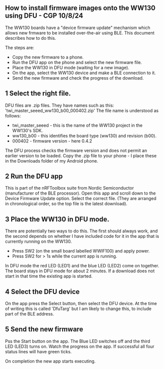 ## How to install firmware images onto the WW130 using DFU - CGP 10/8/24

The WW130 boards have a "device firmware update" mechanism which allows new frmware to be installed
over-the-air using BLE. This document describes how to do this.

The steps are:
- Copy the new firmware to a phone.
- Run the DFU app on the phone and select the new firmware file.
- Place the WW130 in DFU mode (waiting for a new image).
- On the app, select the WW130 device and make a BLE connection to it.
- Send the new firmware and check the progress of the download.

1 Select the right file.
------------------------
DFU files are .zip files. They have names such as this: 'twi_master_seeed_ww130_b00_000402.zip' 
The file name is understood as follows:
- twi_master_seeed - this is the name of the WW130 project in the WW130's SDK.
- ww130_b00 - this identifies the board type (ww130) and revision (b00).
- 000402 - firmware version - here 0.4.2

The DFU process checks the firmware version and does not permit an earlier version to be loaded.
Copy the .zip file to your phone - I place these in the Downloads folder of my Android phone.

2 Run the DFU app
-----------------
This is part of the nRFToolbox suite from Nordic Semiconductor (manufacturer of the BLE processor).
Open this app and scroll down to the Device Firmware Update option.
Select the correct file. (They are arranged in chronological order, so the top file is the latest download).

3	Place the WW130 in DFU mode.
---------------------------------
There are potentially two ways to do this. The first should always work, and the second depends on whether
I have included code for it in the app that is currently running on the WW130.
- Press SW2 (on the small board labelled WWIF100) and apply power.
- Press SW2 for > 1s while the current app is running. 

In DFU mode the red LED (LED1) and the blue LED (LED2) come on together. The board stays in DFU mode for about 2 minutes.
If a download does not start in that time the existing app is started.

4	Select the DFU device
----------------------------
On the app press the Select button, then select the DFU device. At the time of writing this is called 'DfuTarg'
but I am likely to change this, to include part of the BLE address.

5 Send the new firmware
-------------------------
Pss the Start button on the app. The Blue LED switches off and the third LED (LED3) turns on. 
Watch the progress on the app. If successful all four status lines will have green ticks.

On completion the new app starts executing.





